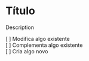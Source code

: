 # Título

Description

[ ] Modifica algo existente <br>
[ ] Complementa algo existente <br>
[ ] Cria algo novo 
